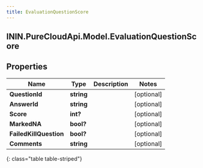 ```yaml
---
title: EvaluationQuestionScore
---
```

## ININ.PureCloudApi.Model.EvaluationQuestionScore

## Properties

|Name | Type | Description | Notes|
|------------ | ------------- | ------------- | -------------|
| **QuestionId** | **string** |  | [optional] |
| **AnswerId** | **string** |  | [optional] |
| **Score** | **int?** |  | [optional] |
| **MarkedNA** | **bool?** |  | [optional] |
| **FailedKillQuestion** | **bool?** |  | [optional] |
| **Comments** | **string** |  | [optional] |
{: class="table table-striped"}


